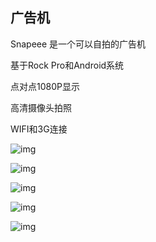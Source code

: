 ## 广告机

Snapeee 是一个可以自拍的广告机

基于Rock Pro和Android系统

点对点1080P显示

高清摄像头拍照

WIFI和3G连接

![img](http://172.168.1.88:3003/images/DSC_5837.JPG)

![img](http://172.168.1.88:3003/images/MR136200.jpg)

![img](http://172.168.1.88:3003/images/P1170057.JPG)

![img](http://172.168.1.88:3003/images/P1170096.JPG)

![img](http://172.168.1.88:3003/images/P1170048.JPG)
